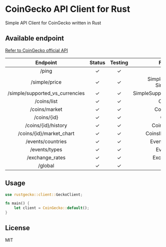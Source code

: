 # CoinGecko API Client for Rust

Simple API Client for CoinGecko written in Rust

## Available endpoint

[Refer to CoinGecko official API](https://www.coingecko.com/api)

|            Endpoint             | Status  | Testing |            Function            |
|:-------------------------------:|:-------:|:-------:|:------------------------------:|
|              /ping              | &check; | &check; |              Ping              |
|          /simple/price          | &check; | &check; | SimpleSinglePrice, SimplePrice |
| /simple/supported_vs_currencies | &check; | &check; |  SimpleSupportedVSCurrencies   |
|           /coins/list           | &check; | &check; |           CoinsList            |
|          /coins/market          | &check; | &check; |          CoinsMarket           |
|           /coins/{id}           | &check; | &check; |            CoinsID             |
|       /coins/{id}/history       | &check; | &check; |         CoinsIDHistory         |
|    /coins/{id}/market_chart     | &check; | &check; |       CoinsIDMarketChart       |
|        /events/countries        | &check; | &check; |        EventsCountries         |
|          /events/types          | &check; | &check; |           EventsType           |
|         /exchange_rates         | &check; | &check; |          ExchangeRate          |
|             /global             | &check; | &check; |             Global             |

## Usage

```rust
use rustgecko::client::GeckoClient;

fn main() {
    let client = CoinGecko::default();
}
```

## License

MIT
